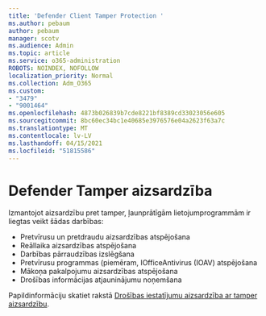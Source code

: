 ```yaml
---
title: 'Defender Client Tamper Protection '
ms.author: pebaum
author: pebaum
manager: scotv
ms.audience: Admin
ms.topic: article
ms.service: o365-administration
ROBOTS: NOINDEX, NOFOLLOW
localization_priority: Normal
ms.collection: Adm_O365
ms.custom:
- "3479"
- "9001464"
ms.openlocfilehash: 4873b026839b7cde8221bf8389cd33023056e605
ms.sourcegitcommit: 8bc60ec34bc1e40685e3976576e04a2623f63a7c
ms.translationtype: MT
ms.contentlocale: lv-LV
ms.lasthandoff: 04/15/2021
ms.locfileid: "51815586"
---
```

# <a name="defender-tamper-protection"></a>Defender Tamper aizsardzība 

Izmantojot aizsardzību pret tamper, ļaunprātīgām lietojumprogrammām ir liegtas veikt šādas darbības:

- Pretvīrusu un pretdraudu aizsardzības atspējošana
- Reāllaika aizsardzības atspējošana
- Darbības pārraudzības izslēgšana
- Pretvīrusu programmas (piemēram, IOfficeAntivirus (IOAV) atspējošana
- Mākoņa pakalpojumu aizsardzības atspējošana
- Drošības informācijas atjauninājumu noņemšana

Papildinformāciju skatiet rakstā [Drošības iestatījumu aizsardzība ar tamper aizsardzību](https://docs.microsoft.com/windows/security/threat-protection/windows-defender-antivirus/prevent-changes-to-security-settings-with-tamper-protection).